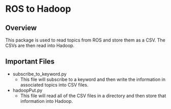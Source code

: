 # ROS to Hadoop
## Overview

This package is used to read topics from ROS and store them as a CSV. The CSVs are then read into Hadoop.


## Important Files
- subscribe_to_keyword.py
   - This file will subscribe to a keyword and then write the information in associated topics into CSV files.
- hadoopPut.py
   - This file will read all of the CSV files in a directory and then store that information into Hadoop.
